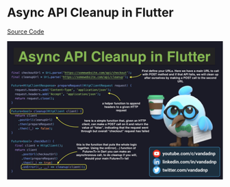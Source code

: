 # Async API Cleanup in Flutter

[Source Code](async-api-cleanup-in-flutter.dart)

![](async-api-cleanup-in-flutter.jpg)

